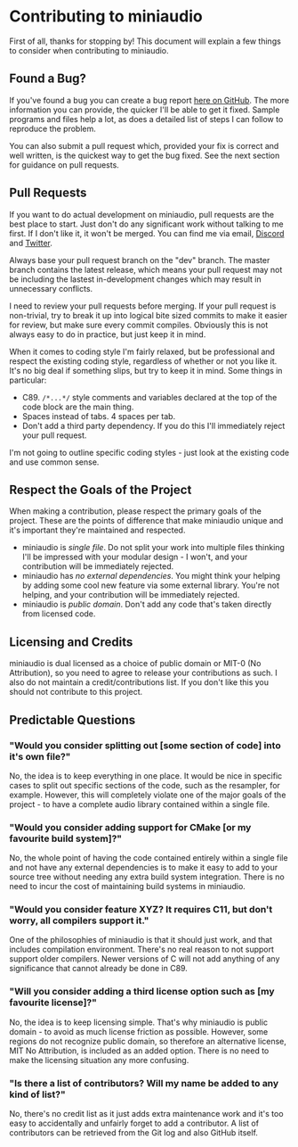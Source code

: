 Contributing to miniaudio
=========================
First of all, thanks for stopping by! This document will explain a few things to consider when contributing to
miniaudio.


Found a Bug?
------------
If you've found a bug you can create a bug report [here on GitHub](https://github.com/dr-soft/miniaudio/issues).
The more information you can provide, the quicker I'll be able to get it fixed. Sample programs and files help a
lot, as does a detailed list of steps I can follow to reproduce the problem.

You can also submit a pull request which, provided your fix is correct and well written, is the quickest way to
get the bug fixed. See the next section for guidance on pull requests.


Pull Requests
-------------
If you want to do actual development on miniaudio, pull requests are the best place to start. Just don't do any
significant work without talking to me first. If I don't like it, it won't be merged. You can find me via email,
[Discord](https://discord.gg/9vpqbjU) and [Twitter](https://twitter.com/mackron).

Always base your pull request branch on the "dev" branch. The master branch contains the latest release, which
means your pull request may not be including the lastest in-development changes which may result in unnecessary
conflicts.

I need to review your pull requests before merging. If your pull request is non-trivial, try to break it up into
logical bite sized commits to make it easier for review, but make sure every commit compiles. Obviously this is
not always easy to do in practice, but just keep it in mind.

When it comes to coding style I'm fairly relaxed, but be professional and respect the existing coding style,
regardless of whether or not you like it. It's no big deal if something slips, but try to keep it in mind. Some
things in particular:
  * C89. `/*...*/` style comments and variables declared at the top of the code block are the main thing.
  * Spaces instead of tabs. 4 spaces per tab.
  * Don't add a third party dependency. If you do this I'll immediately reject your pull request.

I'm not going to outline specific coding styles - just look at the existing code and use common sense.


Respect the Goals of the Project
--------------------------------
When making a contribution, please respect the primary goals of the project. These are the points of difference
that make miniaudio unique and it's important they're maintained and respected.

  * miniaudio is *single file*. Do not split your work into multiple files thinking I'll be impressed with your
    modular design - I won't, and your contribution will be immediately rejected.
  * miniaudio has *no external dependencies*. You might think your helping by adding some cool new feature via
    some external library. You're not helping, and your contribution will be immediately rejected.
  * miniaudio is *public domain*. Don't add any code that's taken directly from licensed code.
  


Licensing and Credits
---------------------
miniaudio is dual licensed as a choice of public domain or MIT-0 (No Attribution), so you need to agree to release
your contributions as such. I also do not maintain a credit/contributions list. If you don't like this you should
not contribute to this project.


Predictable Questions
---------------------
### "Would you consider splitting out [some section of code] into it's own file?"
No, the idea is to keep everything in one place. It would be nice in specific cases to split out specific sections
of the code, such as the resampler, for example. However, this will completely violate one of the major goals of the
project - to have a complete audio library contained within a single file.

### "Would you consider adding support for CMake [or my favourite build system]?"
No, the whole point of having the code contained entirely within a single file and not have any external dependencies
is to make it easy to add to your source tree without needing any extra build system integration. There is no need to
incur the cost of maintaining build systems in miniaudio.

### "Would you consider feature XYZ? It requires C11, but don't worry, all compilers support it."
One of the philosophies of miniaudio is that it should just work, and that includes compilation environment. There's
no real reason to not support support older compilers. Newer versions of C will not add anything of any significance
that cannot already be done in C89.

### "Will you consider adding a third license option such as [my favourite license]?"
No, the idea is to keep licensing simple. That's why miniaudio is public domain - to avoid as much license friction
as possible. However, some regions do not recognize public domain, so therefore an alternative license, MIT No
Attribution, is included as an added option. There is no need to make the licensing situation any more confusing.

### "Is there a list of contributors? Will my name be added to any kind of list?"
No, there's no credit list as it just adds extra maintenance work and it's too easy to accidentally and unfairly
forget to add a contributor. A list of contributors can be retrieved from the Git log and also GitHub itself.
